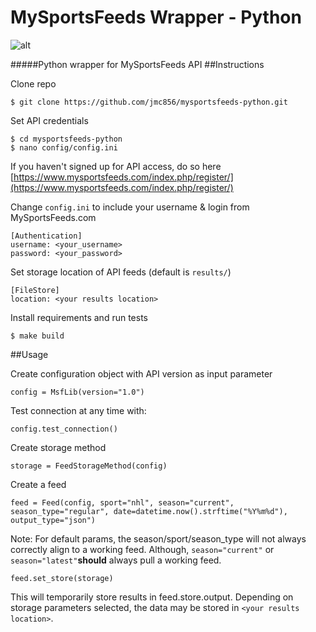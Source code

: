 # MySportsFeeds Wrapper - Python
![alt](https://pbs.twimg.com/profile_images/779390458892001280/aFHAsc24.jpg)

#####Python wrapper for MySportsFeeds API
##Instructions

Clone repo
    
    $ git clone https://github.com/jmc856/mysportsfeeds-python.git

Set API credentials 

    $ cd mysportsfeeds-python
    $ nano config/config.ini
    
If you haven't signed up for API access, do so here [https://www.mysportsfeeds.com/index.php/register/](https://www.mysportsfeeds.com/index.php/register/)
    
Change `config.ini` to include your username & login from MySportsFeeds.com 
 
    [Authentication]
    username: <your_username>
    password: <your_password>

Set storage location of API feeds (default is `results/`)

    [FileStore]
    location: <your results location>
    
Install requirements and run tests

    $ make build

##Usage

Create configuration object with API version as input parameter

    config = MsfLib(version="1.0")

Test connection at any time with:

    config.test_connection()

Create storage method

    storage = FeedStorageMethod(config)

Create a feed 	

    feed = Feed(config, sport="nhl", season="current", season_type="regular", date=datetime.now().strftime("%Y%m%d"), output_type="json")
 
 Note: For default params, the season/sport/season_type will not always correctly align to a working feed.  Although, `season="current"` or `season="latest"`**should** always pull a working feed.
    
    feed.set_store(storage)


This will temporarily store results in feed.store.output.  Depending on storage parameters selected, the data may be stored in `<your results location>`.
